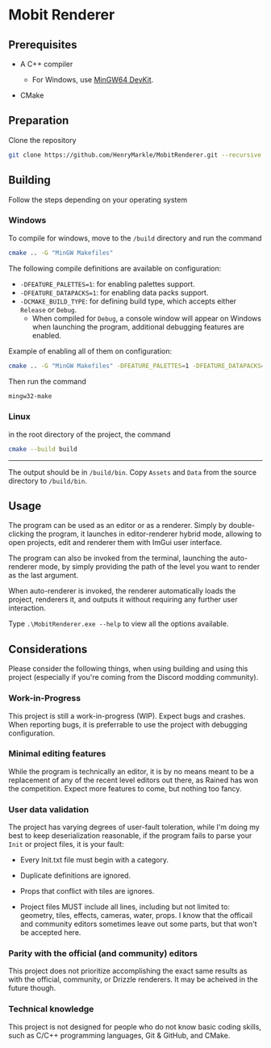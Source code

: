 # Mobit Renderer

## Prerequisites

- A C++ compiler
    - For Windows, use [MinGW64 DevKit](https://github.com/skeeto/w64devkit/).

- CMake

## Preparation

Clone the repository

```bash
git clone https://github.com/HenryMarkle/MobitRenderer.git --recursive
```

## Building

Follow the steps depending on your operating system

### Windows

To compile for windows, move to the `/build` directory and run the command

```bash
cmake .. -G "MinGW Makefiles"
```

The following compile definitions are available on configuration:

- `-DFEATURE_PALETTES=1`: for enabling palettes support.
- `-DFEATURE_DATAPACKS=1`: for enabling data packs support.
- `-DCMAKE_BUILD_TYPE`: for defining build type, which accepts either `Release` or `Debug`.
    - When compiled for `Debug`, a console window will appear on Windows when launching the program, additional debugging features are enabled.

Example of enabling all of them on configuration:

```bash
cmake .. -G "MinGW Makefiles" -DFEATURE_PALETTES=1 -DFEATURE_DATAPACKS=1 -DCMAKE_BUILD_TYPE=Release
```

Then run the command

```bash
mingw32-make
```

### Linux

in the root directory of the project, the command

```bash
cmake --build build
```

---

The output should be in `/build/bin`.
Copy `Assets` and `Data` from the source directory to `/build/bin`.

## Usage

The program can be used as an editor or as a renderer.
Simply by double-clicking the program, it launches in editor-renderer hybrid mode, allowing to open projects, edit and renderer them with ImGui user interface.

The program can also be invoked from the terminal, launching the auto-renderer mode, by simply providing the path of the level you want to render as the last argument.

When auto-renderer is invoked, the renderer automatically loads the project, renderers it, and outputs it without requiring any further user interaction. 

Type `.\MobitRenderer.exe --help` to view all the options available.

## Considerations

Please consider the following things, when using building and using this project (especially if you're coming from the Discord modding community).

### Work-in-Progress

This project is still a work-in-progress (WIP). Expect bugs and crashes. When reporting bugs, it is preferrable to use the project with debugging configuration.

### Minimal editing features

While the program is technically an editor, it is by no means meant to be a replacement of any of the recent level editors out there, as Rained has won the competition. Expect more features to come, but nothing too fancy.

### User data validation

The project has varying degrees of user-fault toleration, while I'm doing my best to keep deserialization reasonable, if the program fails to parse your `Init` or project files, it is your fault:

- Every Init.txt file must begin with a category.
- Duplicate definitions are ignored.
- Props that conflict with tiles are ignores.

- Project files MUST include all lines, including but not limited to: geometry, tiles, effects, cameras, water, props. I know that the officail and community editors sometimes leave out some parts, but that won't be accepted here.

### Parity with the official (and community) editors

This project does not prioritize accomplishing the exact same results as with the official, community, or Drizzle renderers. It may be acheived in the future though.

### Technical knowledge

This project is not designed for people who do not know basic coding skills, such as C/C++ programming languages, Git & GitHub, and CMake.

